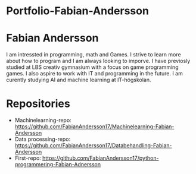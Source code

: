 # Portfolio-Fabian-Andersson

# Fabian Andersson
I am intressted in programming, math and Games. I strive to learn more about how to program and I am always looking to imporve. I have previosly studied at LBS creativ gymnasium with a focus on game programming games. I also aspire to work with IT and programming in the future. I am curently studying AI and machine learning at IT-högskolan.


# Repositories
- Machinelearning-repo: https://github.com/FabianAndersson17/Machinelearning-Fabian-Andersson
- Data processing-repo: https://github.com/FabianAndersson17/Databehandling-Fabian-Andersson
- First-repo: https://github.com/FabianAndersson17/python-programmering-Fabian-Adnersson
